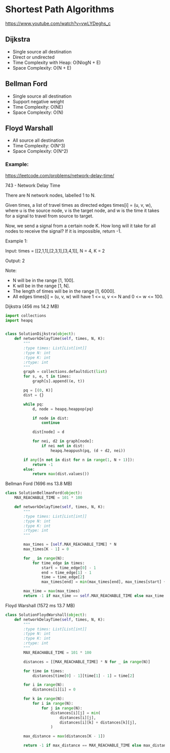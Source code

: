 # Shortest Path Algorithms

https://www.youtube.com/watch?v=vwLYDeghs_c

## Dijkstra
* Single source all destination
* Direct or undirected
* Time Complexity with Heap: O(NlogN + E)
* Space Complexity: O(N + E)

## Bellman Ford
* Single source all destination
* Support negative weight
* Time Complexity: O(NE)
* Space Complexity: O(N)

## Floyd Warshall
* All source all destination
* Time Complexity: O(N^3)
* Space Complexity: O(N^2)


### Example:

https://leetcode.com/problems/network-delay-time/

743 - Network Delay Time

There are N network nodes, labelled 1 to N.

Given times, a list of travel times as directed edges times[i] = (u, v, w), where u is the
source node, v is the target node, and w is the time it takes for a signal to travel from
source to target.

Now, we send a signal from a certain node K. How long will it take for all nodes to receive the
signal? If it is impossible, return -1.

Example 1:

Input: times = [[2,1,1],[2,3,1],[3,4,1]], N = 4, K = 2

Output: 2


Note:

* N will be in the range [1, 100].
* K will be in the range [1, N].
* The length of times will be in the range [1, 6000].
* All edges times[i] = (u, v, w) will have 1 <= u, v <= N and 0 <= w <= 100.


Dijkstra (456 ms 14.2 MB)
```python
import collections
import heapq


class SolutionDijkstra(object):
    def networkDelayTime(self, times, N, K):
        """
        :type times: List[List[int]]
        :type N: int
        :type K: int
        :rtype: int
        """
        graph = collections.defaultdict(list)
        for s, e, t in times:
            graph[s].append((e, t))

        pq = [(0, K)]
        dist = {}

        while pq:
            d, node = heapq.heappop(pq)

            if node in dist:
                continue

            dist[node] = d

            for nei, d2 in graph[node]:
                if nei not in dist:
                    heapq.heappush(pq, (d + d2, nei))

        if any([n not in dist for n in range(1, N + 1)]):
            return -1
        else:
            return max(dist.values())
```


Bellman Ford (1696 ms 13.8 MB)
```python
class SolutionBellmanFord(object):
    MAX_REACHABLE_TIME = 101 * 100

    def networkDelayTime(self, times, N, K):
        """
        :type times: List[List[int]]
        :type N: int
        :type K: int
        :rtype: int
        """

        max_times = [self.MAX_REACHABLE_TIME] * N
        max_times[K - 1] = 0

        for _ in range(N):
            for time_edge in times:
                start = time_edge[0] - 1
                end = time_edge[1] - 1
                time = time_edge[2]
                max_times[end] = min(max_times[end], max_times[start] + time)

        max_time = max(max_times)
        return -1 if max_time == self.MAX_REACHABLE_TIME else max_time
```


Floyd Warshall (1572 ms 13.7 MB)
```python
class SolutionFloydWarshall(object):
    def networkDelayTime(self, times, N, K):
        """
        :type times: List[List[int]]
        :type N: int
        :type K: int
        :rtype: int
        """
        MAX_REACHABLE_TIME = 101 * 100

        distances = [[MAX_REACHABLE_TIME] * N for _ in range(N)]

        for time in times:
            distances[time[0] - 1][time[1] - 1] = time[2]

        for i in range(N):
            distances[i][i] = 0

        for k in range(N):
            for i in range(N):
                for j in range(N):
                    distances[i][j] = min(
                        distances[i][j],
                        distances[i][k] + distances[k][j],
                    )

        max_distance = max(distances[K - 1])

        return -1 if max_distance == MAX_REACHABLE_TIME else max_distance
```
